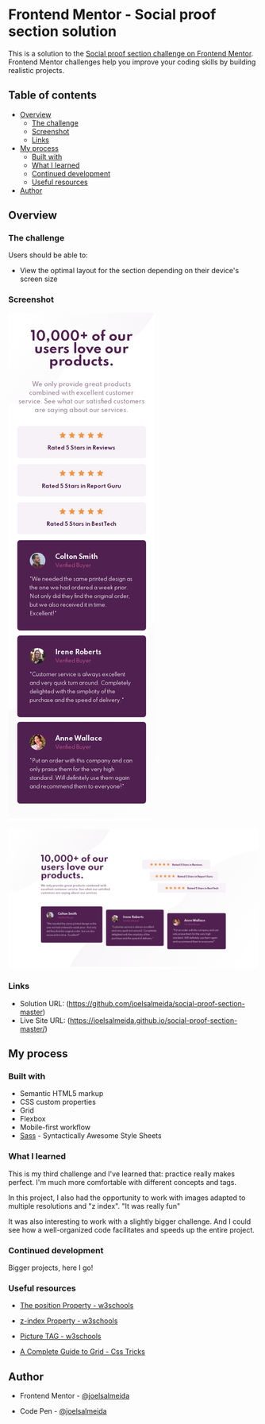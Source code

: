 # Frontend Mentor - Social proof section solution

This is a solution to the [Social proof section challenge on Frontend Mentor](https://www.frontendmentor.io/challenges/social-proof-section-6e0qTv_bA). Frontend Mentor challenges help you improve your coding skills by building realistic projects. 

## Table of contents

- [Overview](#overview)
  - [The challenge](#the-challenge)
  - [Screenshot](#screenshot)
  - [Links](#links)
- [My process](#my-process)
  - [Built with](#built-with)
  - [What I learned](#what-i-learned)
  - [Continued development](#continued-development)
  - [Useful resources](#useful-resources)
- [Author](#author)

## Overview

### The challenge

Users should be able to:

- View the optimal layout for the section depending on their device's screen size

### Screenshot

![Mobile - 375px](screenshots\social-proof-section_375.png)

![Desktop - 1440px](screenshots\social-proof-section_1440.png)

### Links

- Solution URL: (https://github.com/joelsalmeida/social-proof-section-master)
- Live Site URL: (https://joelsalmeida.github.io/social-proof-section-master/)

## My process

### Built with

- Semantic HTML5 markup
- CSS custom properties
- Grid
- Flexbox
- Mobile-first workflow
- [Sass](https://sass-lang.com/) - Syntactically Awesome Style Sheets

### What I learned

This is my third challenge and I've learned that: practice really makes perfect. I'm much more comfortable with different concepts and tags.

In this project, I also had the opportunity to work with images adapted to multiple resolutions and "z index". "It was really fun"

It was also interesting to work with a slightly bigger challenge. And I could see how a well-organized code facilitates and speeds up the entire project.

### Continued development

Bigger projects, here I go!

### Useful resources

- [The position Property - w3schools](https://www.w3schools.com/css/css_positioning.asp)

- [z-index Property - w3schools](https://www.w3schools.com/cssref/pr_pos_z-index.asp)

- [Picture TAG - w3schools](https://www.w3schools.com/tags/tag_picture.asp)

- [A Complete Guide to Grid - Css Tricks](https://css-tricks.com/snippets/css/complete-guide-grid/)

## Author

- Frontend Mentor - [@joelsalmeida](https://www.frontendmentor.io/profile/joelsalmeida)

- Code Pen - [@joelsalmeida](https://codepen.io/joelsalmeida)
